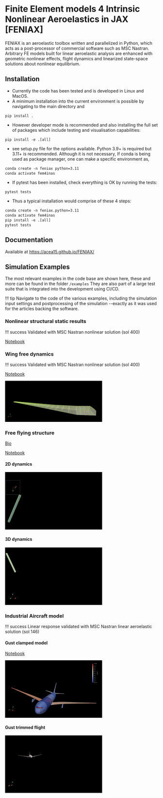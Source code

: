 # Finite Element models 4 Intrinsic Nonlinear Aeroelastics in JAX [FENIAX]

FENIAX is an aeroelastic toolbox  written and parallelized in Python, which acts as a post-processor of commercial software such as MSC Nastran. 
Arbitrary FE models built for linear aeroelastic analysis are enhanced with geometric nonlinear effects, flight dynamics and linearized state-space solutions about nonlinear equilibrium.

## Installation

- Currently the code has been tested and is developed in Linux and MacOS.
- A minimum installation into the current environment is possible by navigating to the main directory and
```
pip install .
```

- However developer mode is recommended and also installing the full set of packages which include testing and visualisation capabilities:

```
pip install -e .[all]
```

- see setup.py file for the options available. Python 3.9+ is required but 3.11+ is recommended. 
Although it is not necessary, If conda is being used as package manager, one can make a specific environment as,

```
conda create -n feniax python=3.11
conda activate fem4inas
```

- If pytest has been installed, check everything is OK by running the tests: 

```
pytest tests
```

- Thus a typical installation would comprise of these 4 steps:
```
conda create -n feniax.python=3.11
conda activate fem4inas
pip install -e .[all]
pytest tests
```

## Documentation
Available at https://acea15.github.io/FENIAX/
## Simulation Examples

The most relevant examples in the code base are shown here, these and more can be found in the folder `/examples`
They are also part of a large test suite that is integrated into the development using CI/CD.

!!! tip
    Navigate to the code of the various examples, including the simulation input settings and postprocessing of the simulation --exactly as it was used for the articles backing the software.


### Nonlinear structural static results
!!! success
    Validated with MSC Nastran nonlinear solution (sol 400)

[Notebook](./docs/documentation/examples/SailPlane/sailplane_nb.md)

### Wing free dynamics
!!! success
    Validated with MSC Nastran nonlinear solution (sol 400)
	
[Notebook](./docs/documentation/examples/wingSP/wingSP_nb.md)


![Wing free dynamics](./docs/media/wingSP_optimized.gif)

	
### Free flying structure

[Bio](https://mechanics.stanford.edu/simo)

[Notebook](./docs/documentation/examples/wingSP/wingSP_nb.md)

#### 2D dynamics
![Free flying structure 2D](./docs/media/SimoFFB2D_optimized.gif)
#### 3D dynamics
![Free flying structure 3D](./docs/media/SimoFFB3D_optimized.gif)

### Industrial Aircraft model
!!! success
    Linear response validated with MSC Nastran linear aeroelastic solution (sol 146)

#### Gust clamped model

[Notebook](./docs/documentation/examples/XRF1/xrf1_nb.md)


![XRF1-gustclamped](./docs/media/xrf1_gust_optimized.gif)


#### Gust trimmed flight
![XRF1-Trim+gust](./docs/media/xrf1_trimgust_optimized.gif)
